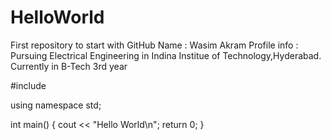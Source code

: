 # HelloWorld
First repository to start with GitHub
Name : Wasim Akram 
Profile info :
Pursuing Electrical Engineering in Indina Institue of Technology,Hyderabad.
Currently in B-Tech 3rd year

#include<iostream>

using namespace std;

int main()
{
  cout << "Hello World\n";
  return 0;
}
